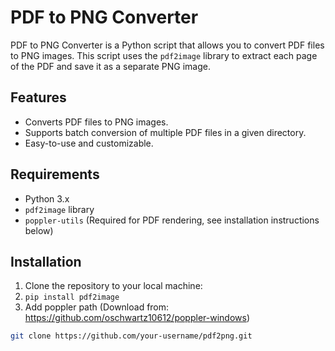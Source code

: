 # PDF to PNG Converter

PDF to PNG Converter is a Python script that allows you to convert PDF files to PNG images. This script uses the `pdf2image` library to extract each page of the PDF and save it as a separate PNG image.

## Features

- Converts PDF files to PNG images.
- Supports batch conversion of multiple PDF files in a given directory.
- Easy-to-use and customizable.

## Requirements

- Python 3.x
- `pdf2image` library
- `poppler-utils` (Required for PDF rendering, see installation instructions below)

## Installation

1. Clone the repository to your local machine:
2. `pip install pdf2image`
3. Add poppler path (Download from: https://github.com/oschwartz10612/poppler-windows)

```bash
git clone https://github.com/your-username/pdf2png.git
